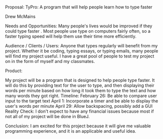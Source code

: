 Proposal: TyPro: A program that will help people learn how to type faster

Drew McMains


Needs and Opportunities: Many people's lives would be improved if they could type faster
. Most people use type on computers fairly often, so a faster typing speed will help them use their time more efficiently.

Audience / Clients / Users: Anyone that types regularly will benefit from my project. Whether it be coding, typing essays, or typing emails, many people will find my project useful. I have a great pool of people to test my project on in the form of myself and my classmates.


Product: 

My project will be a program that is designed to help people type faster. It will do this by providing text for the user to type, and then displaying their words per minute based on how long it took them to type the text and how many words they got right.
Timeline: February 26: Be able to compare user input to the target text
April 1: Incorporate a timer and be able to display the user's words per minute
April 29: Allow backspacing, possibly add a GUI
Reality Check: I don't expect to have any financial issues because most if not all of my project will be done in BlueJ.


Conclusion: I am excited for this project because it will give me valuable programming experience, and it is an applicable and useful idea.